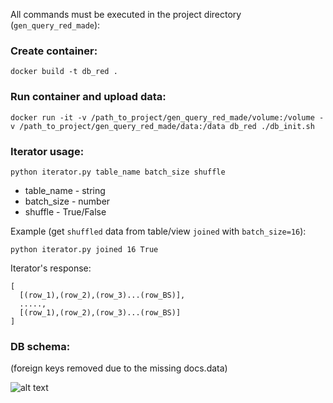 All commands must be executed in the project directory (``gen_query_red_made``):

### Create container:
``docker build -t db_red .``

### Run container and upload data:
``docker run -it -v /path_to_project/gen_query_red_made/volume:/volume -v /path_to_project/gen_query_red_made/data:/data db_red ./db_init.sh``

### Iterator usage:
``python iterator.py table_name batch_size shuffle``

- table_name - string
- batch_size - number
- shuffle - True/False

Example (get ``shuffled`` data from table/view ``joined`` with ``batch_size=16``):

``python iterator.py joined 16 True``



Iterator's response:
```
[
  [(row_1),(row_2),(row_3)...(row_BS)],
  .....,
  [(row_1),(row_2),(row_3)...(row_BS)]
]
```

### DB schema:
(foreign keys removed due to the missing docs.data)

![alt text](https://user-images.githubusercontent.com/21123064/234050815-045b2d36-a2fb-44f9-b004-3ee72e37040f.png)
